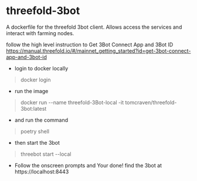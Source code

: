 # threefold-3bot
A dockerfile for the threefold 3bot client. Allows access the services and interact with farming nodes.

follow the high level instruction to Get 3Bot Connect App and 3Bot ID
https://manual.threefold.io/#/mainnet_getting_started?id=get-3bot-connect-app-and-3bot-id

- login to docker locally
>docker login 
- run the image

>docker run --name threefold-3Bot-local -it tomcraven/threefold-3bot:latest

- and run the command

>poetry shell

- then start the 3bot

>threebot start --local

- Follow the onscreen prompts and Your done! find the 3bot at https://localhost:8443
